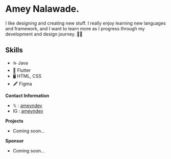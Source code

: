 # Amey Nalawade.

I like designing and creating new stuff. I really enjoy learning new languages and framework, and I want to learn more as I progress through my development and design journey. 👨‍💻

## Skills
* ☕ Java
* 🎯 Flutter
* 🖥 HTML, CSS
* 🖋 Figma

**Contact Information**
- 𝕏 : [ameyndev](https://twitter.com/ameyndev)
- IG : [ameyndev](https://instagram.com/ameyndev)

**Projects**
- Coming soon...

**Sponsor**
- Coming soon...
<!--
**ameyndev/ameyndev** is a ✨ _special_ ✨ repository because its `README.md` (this file) appears on your GitHub profile.

Here are some ideas to get you started:

- 🔭 I’m currently working on ...
- 🌱 I’m currently learning ...
- 👯 I’m looking to collaborate on ...
- 🤔 I’m looking for help with ...
- 💬 Ask me about ...
- 📫 How to reach me: ...
- 😄 Pronouns: ...
- ⚡ Fun fact: ...
-->
